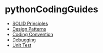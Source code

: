 # pythonCodingGuides

* <a href= "https://github.com/fuseMuskan/pythonCodingGuides/tree/main/solid_principles">SOLID Principles</a>
* <a href = "https://github.com/fuseMuskan/pythonCodingGuides/tree/main/design_patterns"> Design Patterns </a>
* <a href = "https://github.com/fuseMuskan/pythonCodingGuides/tree/main/coding_convention"> Coding Convention </a>
* <a href = "https://github.com/fuseMuskan/pythonCodingGuides/tree/main/debugging">Debugging</a>
* <a href = "https://github.com/fuseMuskan/pythonCodingGuides/tree/main/unit_test"> Unit Test </a>
